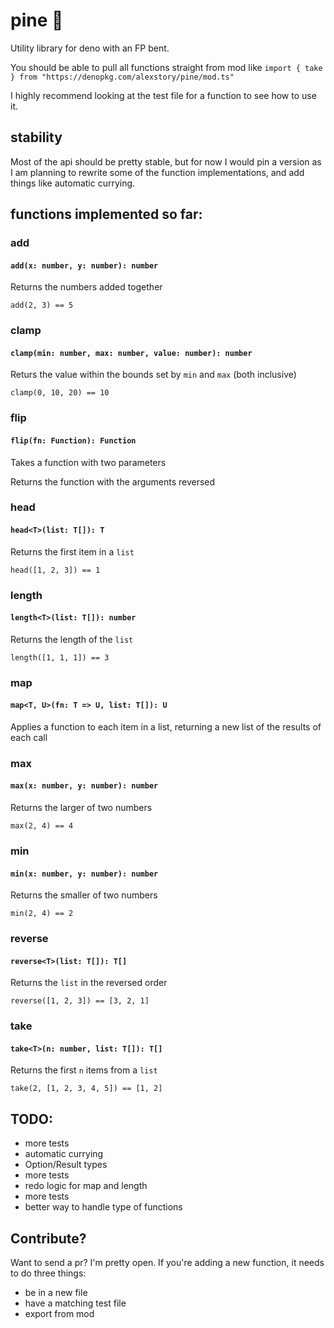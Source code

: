 # pine 🍍

Utility library for deno with an FP bent.

You should be able to pull all functions straight from mod like `import { take } from "https://denopkg.com/alexstory/pine/mod.ts"`

I highly recommend looking at the test file for a function to see how to use it.

## stability
Most of the api should be pretty stable, but for now I would pin a version as I am planning to rewrite some of the function implementations, and add things like automatic currying.


## functions implemented so far:


### add
#### `add(x: number, y: number): number`
Returns the numbers added together

`add(2, 3) == 5`

### clamp
#### `clamp(min: number, max: number, value: number): number`
Returs the value within the bounds set by `min` and `max` (both inclusive)

`clamp(0, 10, 20) == 10`

### flip
#### `flip(fn: Function): Function`
Takes a function with two parameters

Returns the function with the arguments reversed 


### head 
#### `head<T>(list: T[]): T`
Returns the first item in a `list`

`head([1, 2, 3]) == 1` 


### length
#### `length<T>(list: T[]): number`
Returns the length of the `list`

`length([1, 1, 1]) == 3`


### map
#### `map<T, U>(fn: T => U, list: T[]): U`
Applies a function to each item in a list, returning a new list of the results of each call


### max
#### `max(x: number, y: number): number`
Returns the larger of two numbers

`max(2, 4) == 4`


### min
#### `min(x: number, y: number): number`
Returns the smaller of two numbers

`min(2, 4) == 2`

### reverse
#### `reverse<T>(list: T[]): T[]`
Returns the `list` in the reversed order

`reverse([1, 2, 3]) == [3, 2, 1]`

### take
#### `take<T>(n: number, list: T[]): T[]`
Returns the first `n` items from a `list`

`take(2, [1, 2, 3, 4, 5]) == [1, 2]`


## TODO:
- more tests
- automatic currying
- Option/Result types
- more tests
- redo logic for map and length
- more tests
- better way to handle type of functions


## Contribute?
Want to send a pr? I'm pretty open. If you're adding a new function, it needs to do three things:
- be in a new file
- have a matching test file
- export from mod